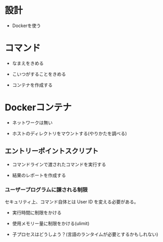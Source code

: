 # 設計

* Dockerを使う

# コマンド

* なまえをきめる

* こいつがすることをきめる

* コンテナを作成する

# Dockerコンテナ

* ネットワークは無い

* ホストのディレクトリをマウントする(やりかたを調べる)

## エントリーポイントスクリプト

* コマンドラインで渡されたコマンドを実行する

* 結果のレポートを作成する

### ユーザープログラムに課される制限

セキュリティ上、コマンド自体とは User ID を変える必要がある。

* 実行時間に制限をかける

* 使用メモリー量に制限をかける(ulimit)

* 子プロセスはどうしよう？(言語のランタイムが必要とするかもしれない)
